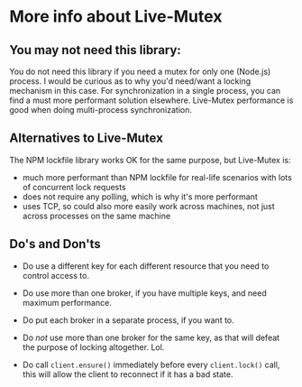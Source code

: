 
# More info about Live-Mutex


## You may not need this library:

You do not need this library if you need a mutex for only one (Node.js) process. I would be curious as to why
you'd need/want a locking mechanism in this case. For synchronization in a single process, you can
find a must more performant solution elsewhere. Live-Mutex performance is good when doing multi-process
synchronization.

## Alternatives to Live-Mutex

The NPM lockfile library works OK for the same purpose, but Live-Mutex is:

* much more performant than NPM lockfile for real-life scenarios with lots of concurrent lock requests
* does not require any polling, which is why it's more performant
* uses TCP, so could also more easily work across machines, not just across processes on the same machine


## Do's and Don'ts

* Do use a different key for each different resource that you need to control access to.

* Do use more than one broker, if you have multiple keys, and need maximum performance.

* Do put each broker in a separate process, if you want to.

* Do *not* use more than one broker for the same key, as that will defeat the purpose of locking altogether. Lol.

* Do call `client.ensure()` immediately before every `client.lock()` call, this will allow the client to reconnect if it has a bad state.